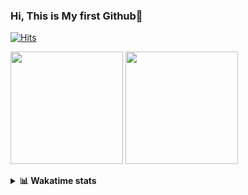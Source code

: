 ### Hi, This is My first Github👋
[![Hits](https://hits.seeyoufarm.com/api/count/incr/badge.svg?url=https%3A%2F%2Fgithub.com%2FJonghyun-Park1027&count_bg=%2379C83D&title_bg=%23555555&icon=&icon_color=%23E7E7E7&title=hits&edge_flat=false)](https://hits.seeyoufarm.com)
<br>

<!--[![Solved.ac Profile](http://mazassumnida.wtf/api/v2/generate_badge?boj=ppjjhh1027)](https://solved.ac/ppjjhh1027/)
-->
<p>
  <img height="180em" src="https://github-readme-stats-eight-rho-29.vercel.app/api?username=Jonghyun-Park1027&show_icons=true&include_all_commits=true&bg_color=30,e96443,904e95&title_color=fff&text_color=fff">
  <img height="180em" src="https://github-readme-stats-eight-rho-29.vercel.app/api/top-langs/?username=Jonghyun-Park1027&layout=compact&bg_color=30,e96443,904e95&title_color=fff&text_color=fff">


</p>
<details>
<summary><b>📊 Wakatime stats</b><br></summary>
<div>
<hr/>




<!--START_SECTION:waka-->
![Code Time](http://img.shields.io/badge/Code%20Time-501%20hrs%2040%20mins-blue)

![Profile Views](http://img.shields.io/badge/Profile%20Views-21-blue)

**🐱 My GitHub Data** 

> 📦 54.7 kB Used in GitHub's Storage 
 > 
> 🏆 179 Contributions in the Year 2023
 > 
> 🚫 Not Opted to Hire
 > 
> 📜 7 Public Repositories 
 > 
> 🔑 5 Private Repositories 
 > 
**I'm an Early 🐤** 

```text
🌞 Morning                33 commits          ████░░░░░░░░░░░░░░░░░░░░░   14.93 % 
🌆 Daytime                107 commits         ████████████░░░░░░░░░░░░░   48.42 % 
🌃 Evening                79 commits          █████████░░░░░░░░░░░░░░░░   35.75 % 
🌙 Night                  2 commits           ░░░░░░░░░░░░░░░░░░░░░░░░░   00.90 % 
```
📅 **I'm Most Productive on Tuesday** 

```text
Monday                   24 commits          ███░░░░░░░░░░░░░░░░░░░░░░   10.86 % 
Tuesday                  66 commits          ███████░░░░░░░░░░░░░░░░░░   29.86 % 
Wednesday                14 commits          ██░░░░░░░░░░░░░░░░░░░░░░░   06.33 % 
Thursday                 31 commits          ████░░░░░░░░░░░░░░░░░░░░░   14.03 % 
Friday                   41 commits          █████░░░░░░░░░░░░░░░░░░░░   18.55 % 
Saturday                 18 commits          ██░░░░░░░░░░░░░░░░░░░░░░░   08.14 % 
Sunday                   27 commits          ███░░░░░░░░░░░░░░░░░░░░░░   12.22 % 
```


📊 **This Week I Spent My Time On** 

```text
🕑︎ Time Zone: Asia/Seoul

💬 Programming Languages: 
Jupyter                  14 hrs 21 mins      ███████████████░░░░░░░░░░   58.43 % 
Python                   6 hrs 26 mins       ███████░░░░░░░░░░░░░░░░░░   26.22 % 
Text                     1 hr 44 mins        ██░░░░░░░░░░░░░░░░░░░░░░░   07.12 % 
Markdown                 1 hr 9 mins         █░░░░░░░░░░░░░░░░░░░░░░░░   04.71 % 
CSV/TSV                  33 mins             █░░░░░░░░░░░░░░░░░░░░░░░░   02.29 % 

🔥 Editors: 
PyCharm                  15 hrs 58 mins      ████████████████░░░░░░░░░   65.03 % 
VS Code                  8 hrs 35 mins       █████████░░░░░░░░░░░░░░░░   34.97 % 

🐱‍💻 Projects: 
Codingtest               7 hrs 2 mins        ███████░░░░░░░░░░░░░░░░░░   28.68 % 
ai_철도경진대회                7 hrs               ███████░░░░░░░░░░░░░░░░░░   28.50 % 
dacon_전력사용량예측            4 hrs 42 mins       █████░░░░░░░░░░░░░░░░░░░░   19.20 % 
fastcampus_codingstudy   2 hrs 39 mins       ███░░░░░░░░░░░░░░░░░░░░░░   10.81 % 
today                    40 mins             █░░░░░░░░░░░░░░░░░░░░░░░░   02.75 % 

💻 Operating System: 
Windows                  24 hrs 33 mins      █████████████████████████   100.00 % 
```

**I Mostly Code in Jupyter Notebook** 

```text
Jupyter Notebook         6 repos             █████████████████░░░░░░░░   66.67 % 
HTML                     2 repos             ██████░░░░░░░░░░░░░░░░░░░   22.22 % 
C++                      1 repo              ███░░░░░░░░░░░░░░░░░░░░░░   11.11 % 
```




 Last Updated on 12/08/2023 18:33:52 UTC
<!--END_SECTION:waka-->
</details>




